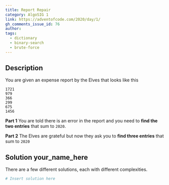 ```yaml
---
title: Report Repair
category: AlgoSIG 1
link: https://adventofcode.com/2020/day/1/
gh_comments_issue_id: 76
author:
tags:
  - dictionary
  - binary-search
  - brute-force
---
```


## Description

You are given an expense report by the Elves that looks like this

```
1721
979
366
299
675
1456
```


****Part 1****
You are told there is an error in the report and you need to **find the two entries** that sum to `2020`.

****Part 2****
The Elves are grateful but now they ask you to **find three entries** that sum to `2020`

## Solution your_name_here

There are a few different solutions, each with different complexities.

```python
# Insert solution here
```
